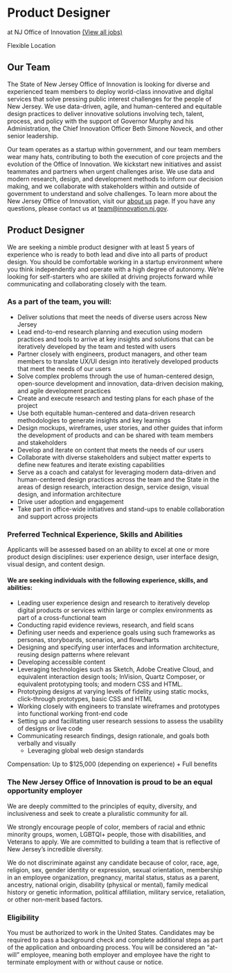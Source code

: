 


# Product Designer
at NJ Office of Innovation [(View all jobs)](https://innovation.nj.gov/join/)

Flexible Location

## Our Team
The State of New Jersey Office of Innovation is looking for diverse and experienced team members to deploy world-class innovative and digital services that solve pressing public interest challenges for the people of New Jersey. We use data-driven, agile, and human-centered and equitable design practices to deliver innovative solutions involving tech, talent, process, and policy with the support of Governor Murphy and his Administration, the Chief Innovation Officer Beth Simone Noveck, and other senior leadership.

Our team operates as a startup within government, and our team members wear many hats, contributing to both the execution of core projects and the evolution of the Office of Innovation. We kickstart new initiatives and assist teammates and partners when urgent challenges arise. We use data and modern research, design, and development methods to inform our decision making, and we collaborate with stakeholders within and outside of government to understand and solve challenges. To learn more about the New Jersey Office of Innovation, visit our [about us](https://innovation.nj.gov/about/) page. If you have any questions, please contact us at team@innovation.nj.gov.

## Product Designer

We are seeking a nimble product designer with at least 5 years of experience who is ready to both lead and dive into all parts of product design. You should be comfortable working in a startup environment where you think independently and operate with a high degree of autonomy. We’re looking for self-starters who are skilled at driving projects forward while communicating and collaborating closely with the team.

### As a part of the team, you will:
-   Deliver solutions that meet the needs of diverse users across New Jersey    
-   Lead end-to-end research planning and execution using modern practices and tools to arrive at key insights and solutions that can be iteratively developed by the team and tested with users    
-   Partner closely with engineers, product managers, and other team members to translate UX/UI design into iteratively developed products that meet the needs of our users    
-   Solve complex problems through the use of human-centered design, open-source development and innovation, data-driven decision making, and agile development practices    
-   Create and execute research and testing plans for each phase of the project    
-   Use both equitable human-centered and data-driven research methodologies to generate insights and key learnings    
-   Design mockups, wireframes, user stories, and other guides that inform the development of products and can be shared with team members and stakeholders    
-   Develop and iterate on content that meets the needs of our users    
-   Collaborate with diverse stakeholders and subject matter experts to define new features and iterate existing capabilities    
-   Serve as a coach and catalyst for leveraging modern data-driven and human-centered design practices across the team and the State in the areas of design research, interaction design, service design, visual design, and information architecture    
-   Drive user adoption and engagement    
-   Take part in office-wide initiatives and stand-ups to enable collaboration and support across projects
    
### Preferred Technical Experience, Skills and Abilities
Applicants will be assessed based on an ability to excel at one or more product design disciplines: user experience design, user interface design, visual design, and content design.

#### We are seeking individuals with the following experience, skills, and abilities:
-   Leading user experience design and research to iteratively develop digital products or services within large or complex environments as part of a cross-functional team    
-   Conducting rapid evidence reviews, research, and field scans    
-   Defining user needs and experience goals using such frameworks as personas, storyboards, scenarios, and flowcharts    
-   Designing and specifying user interfaces and information architecture, reusing design patterns where relevant    
-   Developing accessible content    
-   Leveraging technologies such as Sketch, Adobe Creative Cloud, and equivalent interaction design tools; InVision, Quartz Composer, or equivalent prototyping tools; and modern CSS and HTML.    
-   Prototyping designs at varying levels of fidelity using static mocks, click-through prototypes, basic CSS and HTML    
-   Working closely with engineers to translate wireframes and prototypes into functional working front-end code    
-   Setting up and facilitating user research sessions to assess the usability of designs or live code    
-   Communicating research findings, design rationale, and goals both verbally and visually
    -   Leveraging global web design standards
    
Compensation: Up to $125,000 (depending on experience) + Full benefits

### The New Jersey Office of Innovation is proud to be an equal opportunity employer
We are deeply committed to the principles of equity, diversity, and inclusiveness and seek to create a pluralistic community for all.

We strongly encourage people of color, members of racial and ethnic minority groups, women, LGBTQI+ people, those with disabilities, and Veterans to apply. We are committed to building a team that is reflective of New Jersey’s incredible diversity.

We do not discriminate against any candidate because of color, race, age, religion, sex, gender identity or expression, sexual orientation, membership in an employee organization, pregnancy, marital status, status as a parent, ancestry, national origin, disability (physical or mental), family medical history or genetic information, political affiliation, military service, retaliation, or other non-merit based factors.

### Eligibility
You must be authorized to work in the United States. Candidates may be required to pass a background check and complete additional steps as part of the application and onboarding process. You will be considered an “at-will” employee, meaning both employer and employee have the right to terminate employment with or without cause or notice.
